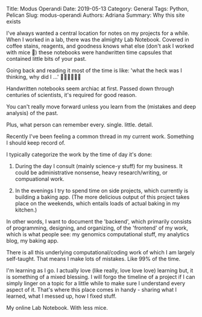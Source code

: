 Title: Modus Operandi
Date: 2019-05-13 
Category: General
Tags: Python, Pelican
Slug: modus-operandi
Authors: Adriana
Summary: Why this site exists

I've always wanted a central location for notes on my projects for a while. When I worked in a lab, there was the almighty Lab Notebook. Covered in coffee stains, reagents, and goodness knows what else (don't ask I worked with mice 🐁) these notebooks were handwritten time capsules that contained little bits of your past. 

Going back and reading it most of the time is like: 'what the heck was I thinking, why did I ...' 🤷🏻‍♀️🤦🏻‍♀️

Handwritten notebooks seem archiac at first. Passed down through centuries of scientists, it's required for good reason. 

You can't really move forward unless you learn from the (mistakes and deep analysis) of the past. 

Plus, what person can remember every. single. little. detail. 

Recently I've been feeling a common thread in my current work. Something I should keep record of.  

I typically categorize the work by the time of day it's done: 

1. During the day I consult (mainly science-y stuff) for my business. It could be administrative nonsense, heavy research/writing, or compuational work. 

2. In the evenings I try to spend time on side projects, which currently is building a baking app. (The more delicious output of this project takes place on the weekends, which entails loads of actual baking in my kitchen.) 

In other words, I want to document the 'backend', which primarily consists of programming, designing, and organizing, of the 'frontend' of my work, which is what people see: my genomics computational stuff, my analytics blog, my baking app. 

There is all this underlying computational/coding work of which I am largely self-taught. That means I make lots of mistakes. Like 99% of the time.  

I'm learning as I go. I actually love (like really, love love love) learning but, it is something of a mixed blessing. I will forgo the timeline of a project if I can simply linger on a topic for a little while to make sure I understand every aspect of it. That's where this place comes in handy - sharing what I learned, what I messed up, how I fixed stuff.      
 
My online Lab Notebook. With less mice.
